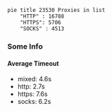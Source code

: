 
```mermaid
pie title 23530 Proxies in list
    "HTTP" : 16788
    "HTTPS": 5706
    "SOCKS" : 4513
```

### Some Info
#### Average Timeout

- mixed: 4.6s
- http: 2.7s
- https: 7.6s
- socks: 6.2s